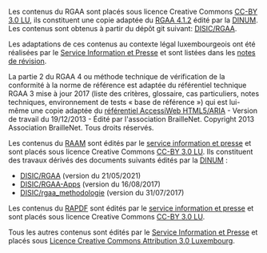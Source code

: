 Les contenus du RGAA sont placés sous licence Creative Commons [CC-BY 3.0 LU](https://creativecommons.org/licenses/by/3.0/lu/), ils constituent une copie adaptée du [RGAA 4.1.2](https://accessibilite.numerique.gouv.fr/) édité par la [DINUM](https://www.numerique.gouv.fr/dinum/). Les contenus sont obtenus à partir du dépôt git suivant:
[DISIC/RGAA](https://github.com/DISIC/RGAA).

Les adaptations de ces contenus au contexte légal luxembourgeois ont été réalisées par le [Service Information et Presse](https://sip.gouvernement.lu) et sont listées dans les [notes de révision](./rgaa4.1.2/notes-revision.html). 

La partie 2 du RGAA 4 ou méthode technique de vérification de la conformité à la norme de référence est adaptée du référentiel technique RGAA 3 mise à jour 2017 (liste des critères, glossaire, cas particuliers, notes techniques, environnement de tests « base de référence ») qui est lui-même une copie adaptée du [référentiel AccessiWeb HTML5/ARIA](http://www.accessiweb.org/index.php/accessiweb-html5aria-liste-deployee.html) - Version de travail du 19/12/2013 - Édité par l'association BrailleNet. Copyright 2013 Association BrailleNet. Tous droits réservés.

Les contenus du [RAAM](./raam1/index.html) sont édités par le [service information et presse](https://sip.gouvernement.lu) et sont placés sous licence Creative Commons [CC-BY 3.0 LU](https://creativecommons.org/licenses/by/3.0/lu/). Ils constituent des travaux dérivés des documents suivants édités par la [DINUM](https://www.numerique.gouv.fr/dinum/) : 

- [DISIC/RGAA](https://github.com/DISIC/RGAA) (version du 21/05/2021) 
- [DISIC/RGAA-Apps](https://github.com/DISIC/rgaa-apps) (version du 16/08/2017)
- [DISIC/rgaa_methodologie](https://github.com/DISIC/rgaa_methodologie) (version du 31/07/2017)

Les contenus du [RAPDF](./rapdf1/index.html) sont édités par le [service information et presse](https://sip.gouvernement.lu) et sont placés sous licence Creative Commons [CC-BY 3.0 LU](https://creativecommons.org/licenses/by/3.0/lu/).

Tous les autres contenus sont édités par le [Service Information et Presse](https://sip.gouvernement.lu) et placés sous <a rel="license" href="http://creativecommons.org/licenses/by/3.0/lu/">Licence Creative Commons Attribution 3.0 Luxembourg</a>.
